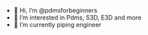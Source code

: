 - 👋 Hi, I’m @pdmsforbeginners
- 👀 I’m interested in Pdms, S3D, E3D and more
- 🌱 I’m currently piping engineer

<!---
pdmsforbeginners/pdmsforbeginners is a ✨ special ✨ repository because its `README.md` (this file) appears on your GitHub profile.
You can click the Preview link to take a look at your changes.
--->
